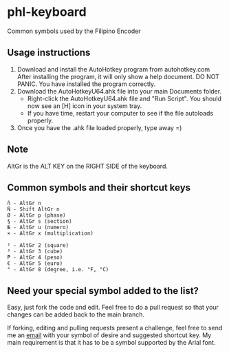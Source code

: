 # phl-keyboard
Common symbols used by the Filipino Encoder

## Usage instructions
1. Download and install the AutoHotkey program from autohotkey.com
   After installing the program, it will only show a help document. DO NOT PANIC. You have installed the program correctly.
2. Download the AutoHotkeyU64.ahk file into your main Documents folder.
   * Right-click the AutoHotkeyU64.ahk file and "Run Script". You should now see an [H] icon in your system tray. 
   * If you have time, restart your computer to see if the file autoloads properly.
3. Once you have the .ahk file loaded properly, type away =)

## Note
AltGr is the ALT KEY on the RIGHT SIDE of the keyboard.

## Common symbols and their shortcut keys
```
ñ - AltGr n
Ñ - Shift AltGr n
Ø - AltGr p (phase)
§ - AltGr s (section)
№ - AltGr u (numero)
× - AltGr x (multiplication)

² - AltGr 2 (square)
³ - AltGr 3 (cube)
₱ - AltGr 4 (peso)
€ - AltGr 5 (euro)
° - AltGr 8 (degree, i.e. °F, °C)
```

## Need your special symbol added to the list?
Easy, just fork the code and edit. Feel free to do a pull request so that your changes can be added back to the main branch.

If forking, editing and pulling requests present a challenge, feel free to send me an [email](mailto:renrengabas@gmail.com) with your symbol of desire and suggested shortcut key. My main requirement is that it has to be a symbol supported by the Arial font.
